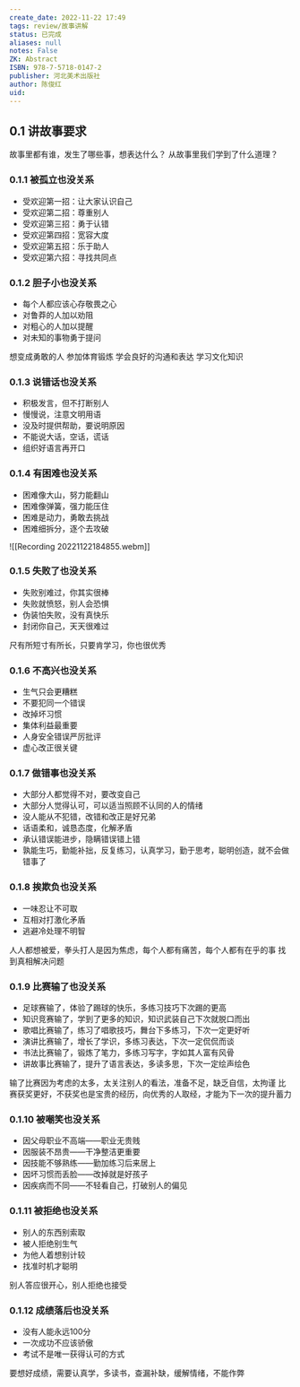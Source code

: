 ```yaml
---
create_date: 2022-11-22 17:49
tags: review/故事讲解
status: 已完成
aliases: null
notes: False
ZK: Abstract
ISBN: 978-7-5718-0147-2
publisher: 河北美术出版社
author: 陈俊红
uid: 
---
```


## 0.1 讲故事要求

故事里都有谁，发生了哪些事，想表达什么？
从故事里我们学到了什么道理？

### 0.1.1 被孤立也没关系

- 受欢迎第一招：让大家认识自己
- 受欢迎第二招：尊重别人
- 受欢迎第三招：勇于认错
- 受欢迎第四招：宽容大度
- 受欢迎第五招：乐于助人
- 受欢迎第六招：寻找共同点

### 0.1.2 胆子小也没关系

- 每个人都应该心存敬畏之心
- 对鲁莽的人加以劝阻
- 对粗心的人加以提醒
- 对未知的事物勇于提问

想变成勇敢的人
	参加体育锻炼
	学会良好的沟通和表达
	学习文化知识

### 0.1.3 说错话也没关系

- 积极发言，但不打断别人
- 慢慢说，注意文明用语
- 没及时提供帮助，要说明原因
- 不能说大话，空话，谎话
- 组织好语言再开口

### 0.1.4 有困难也没关系

- 困难像大山，努力能翻山
- 困难像弹簧，强力能压住
- 困难是动力，勇敢去挑战
- 困难细拆分，逐个去攻破


![[Recording 20221122184855.webm]]

### 0.1.5 失败了也没关系

- 失败别难过，你其实很棒
- 失败就愤怒，别人会恐惧
- 伪装怕失败，没有真快乐
- 封闭你自己，天天很难过

尺有所短寸有所长，只要肯学习，你也很优秀

### 0.1.6 不高兴也没关系

 - 生气只会更糟糕
 - 不要犯同一个错误
 - 改掉坏习惯
 - 集体利益最重要
 - 人身安全错误严厉批评
 - 虚心改正很关键

### 0.1.7 做错事也没关系

- 大部分人都觉得不对，要改变自己
- 大部分人觉得认可，可以适当照顾不认同的人的情绪
- 没人能从不犯错，改错和改正是好兄弟
- 话语柔和，诚恳态度，化解矛盾
- 承认错误能进步，隐瞒错误错上错
- 孰能生巧，勤能补拙，反复练习，认真学习，勤于思考，聪明创造，就不会做错事了

### 0.1.8 挨欺负也没关系

- 一味忍让不可取
- 互相对打激化矛盾
- 逃避冷处理不明智

人人都想被爱，拳头打人是因为焦虑，每个人都有痛苦，每个人都有在乎的事
找到真相解决问题

### 0.1.9 比赛输了也没关系

- 足球赛输了，体验了踢球的快乐，多练习技巧下次踢的更高
- 知识竞赛输了，学到了更多的知识，知识武装自己下次就脱口而出
- 歌唱比赛输了，练习了唱歌技巧，舞台下多练习，下次一定更好听
- 演讲比赛输了，增长了学识，多练习表达，下次一定侃侃而谈
- 书法比赛输了，锻炼了笔力，多练习写字，字如其人富有风骨
- 讲故事比赛输了，提升了语言表达，多读多思，下次一定绘声绘色

输了比赛因为考虑的太多，太关注别人的看法，准备不足，缺乏自信，太拘谨
比赛获奖更好，不获奖也是宝贵的经历，向优秀的人取经，才能为下一次的提升蓄力


### 0.1.10 被嘲笑也没关系

- 因父母职业不高端——职业无贵贱
- 因服装不昂贵——干净整洁更重要
- 因技能不够熟练——勤加练习后来居上
- 因坏习惯而丢脸——改掉就是好孩子
- 因疾病而不同——不轻看自己，打破别人的偏见

### 0.1.11 被拒绝也没关系

- 别人的东西别索取
- 被人拒绝别生气
- 为他人着想别计较
- 找准时机才聪明

别人答应很开心，别人拒绝也接受

### 0.1.12 成绩落后也没关系

- 没有人能永远100分
- 一次成功不应该骄傲
- 考试不是唯一获得认可的方式

要想好成绩，需要认真学，多读书，查漏补缺，缓解情绪，不能作弊